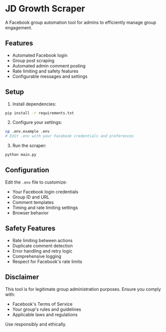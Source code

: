 # JD Growth Scraper

A Facebook group automation tool for admins to efficiently manage group engagement.

## Features
- Automated Facebook login
- Group post scraping
- Automated admin comment posting
- Rate limiting and safety features
- Configurable messages and settings

## Setup

1. Install dependencies:
```bash
pip install -r requirements.txt
```

2. Configure your settings:
```bash
cp .env.example .env
# Edit .env with your Facebook credentials and preferences
```

3. Run the scraper:
```bash
python main.py
```

## Configuration

Edit the `.env` file to customize:
- Your Facebook login credentials
- Group ID and URL
- Comment templates
- Timing and rate limiting settings
- Browser behavior

## Safety Features

- Rate limiting between actions
- Duplicate comment detection
- Error handling and retry logic
- Comprehensive logging
- Respect for Facebook's rate limits

## Disclaimer

This tool is for legitimate group administration purposes. Ensure you comply with:
- Facebook's Terms of Service
- Your group's rules and guidelines
- Applicable laws and regulations

Use responsibly and ethically.